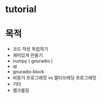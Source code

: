 # tutorial

 
 # 목적
 * 코드 작성 독립하기
 * 재미있게 만들기
 * numpy ( gnuradio )
 * qt
 * gnuradio block
 * 비동기 프로그래밍 vs 멀티쓰레딩 프로그래밍
 * 기타
 * 웹크롤링
